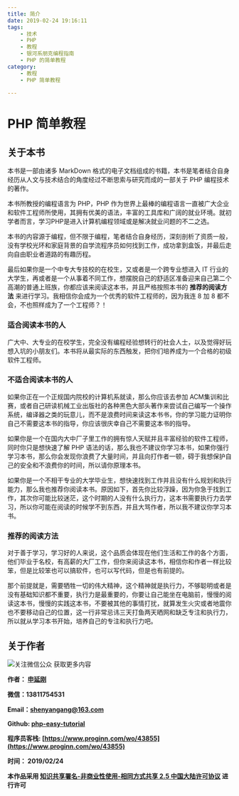 ```yaml
---
title: 简介
date: 2019-02-24 19:16:11
tags:
    - 技术
    - PHP
    - 教程
    - 银河系朋克编程指南
    - PHP 的简单教程
category: 
    - 教程
    - PHP 简单教程
  
---
```


# PHP 简单教程

## 关于本书

本书是一部由诸多 MarkDown 格式的电子文档组成的书籍，本书是笔者结合自身经历从人文与技术结合的角度经过不断思索与研究而成的一部关于 PHP 编程技术的著作。

本书所教授的编程语言为 PHP，PHP 作为世界上最棒的编程语言一直被广大企业和软件工程师所使用，其拥有优美的语法，丰富的工具库和广阔的就业环境。就初学者而言，学习PHP是进入计算机编程领域或是解决就业问题的不二之选。

本书的内容源于编程，但不限于编程，笔者结合自身经历，深刻剖析了资质一般，没有学校光环和家庭背景的自学流程序员如何找到工作，成功拿到盒饭，并最后走向自由职业者道路的有趣历程。

最后如果你是一个中专大专技校的在校生，又或者是一个跨专业想进入 IT 行业的大学生，再或者是一个从事着不同工作，想摆脱自己的舒适区准备迎来自己第二个高潮的普通上班族，你都应该来阅读这本书，并且严格按照本书的 **推荐的阅读方法** 来进行学习。我相信你会成为一个优秀的软件工程师的，因为我连 8 加 8 都不会，不也照样成为了一个工程师？！

### 适合阅读本书的人

广大中、大专业的在校学生，完全没有编程经验想转行的社会人士，以及觉得好玩想入坑的小朋友们。本书将从最实际的东西触发，把你们培养成为一个合格的初级软件工程师。

### 不适合阅读本书的人

如果你正在一个正规国内院校的计算机系就读，那么你应该去参加 ACM集训和比赛，或者自己研读机械工业出版社的各种黑色大部头著作来尝试自己编写一个操作系统，编译器之类的玩意儿，而不是浪费时间来读这本书书，你的学习能力证明你自己不需要这本书的指导，你应该很庆幸自己不需要这本书的指导。

如果你是一个在国内大中厂子里工作的拥有惊人天赋并且丰富经验的软件工程师，同时你只是想快速了解 PHP 语法的话，那么我也不建议你学习本书，如果你强行学习本书，那么你会发现你浪费了大量时间，并且向打作者一顿，碍于我想保护自己的安全和不浪费你的时间，所以请你原理本书。

如果你是一个不相干专业的大学毕业生，想快速找到工作并且没有什么规划和执行能力，那么我也推荐你阅读本书。原因如下，首先你比较浮躁，因为你急于找到工作，其次你可能比较迷茫，这个时期的人没有什么执行力，这本书需要执行力去学习，所以你可能在阅读的时候学不到东西，并且大骂作者，所以我不建议你学习本书。

### 推荐的阅读方法

对于善于学习，学习好的人来说，这个品质会体现在他们生活和工作的各个方面，他们毕业于名校，有高薪的大厂工作，但你来阅读这本书，相信你和作者一样比较笨，但是比较笨也可以搞软件，也可以写代码，但是也有前提的。

那个前提就是，需要牺牲一切的伟大精神，这个精神就是执行力，不够聪明或者是没有基础知识都不重要，执行力是最重要的，你要让自己能坐在电脑前，慢慢的阅读这本书，慢慢的实践这本书，不要被其他的事情打扰，就算发生火灾或者地震你也不要移动自己的位置，这一行非常忌讳三天打鱼两天晒网和缺乏专注和执行力，所以就从学习本书开始，培养自己的专注和执行力吧。

## 关于作者

![关注微信公众 获取更多内容](https://upload-images.jianshu.io/upload_images/975047-0ef4bb47618353ac.jpg?imageMogr2/auto-orient/strip%7CimageView2/2/w/1240)

**作者： [申延刚](https://www.punkcoder.cn)**

**微信：13811754531**

**Email：shenyangang@163.com**

**Github: [php-easy-tutorial](https://github.com/youngershen/php-easy-tutorial)**

**程序员客栈: [https://www.proginn.com/wo/43855](https://www.proginn.com/wo/43855)**

**时间： 2019/02/24**

**本作品采用 [知识共享署名-非商业性使用-相同方式共享 2.5 中国大陆许可协议](http://creativecommons.org/licenses/by-nc-sa/2.5/cn/) 进行许可**

